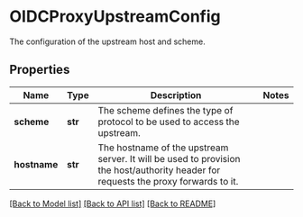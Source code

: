 # OIDCProxyUpstreamConfig

The configuration of the upstream host and scheme.
## Properties
Name | Type | Description | Notes
------------ | ------------- | ------------- | -------------
**scheme** | **str** | The scheme defines the type of protocol to be used to access the upstream. | 
**hostname** | **str** | The hostname of the upstream server. It will be used to provision the host/authority header for requests the proxy forwards to it. | 

[[Back to Model list]](../README.md#documentation-for-models) [[Back to API list]](../README.md#documentation-for-api-endpoints) [[Back to README]](../README.md)


